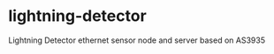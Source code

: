 lightning-detector
==================

Lightning Detector ethernet sensor node and server based on AS3935
